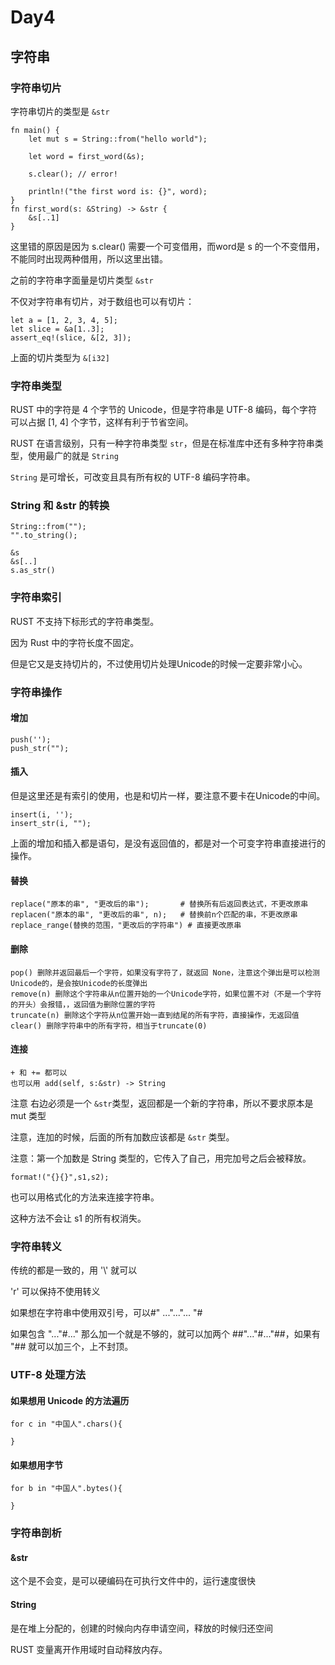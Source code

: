 # Day4

## 字符串

### 字符串切片

字符串切片的类型是 `&str`

```
fn main() {
    let mut s = String::from("hello world");

    let word = first_word(&s);

    s.clear(); // error!

    println!("the first word is: {}", word);
}
fn first_word(s: &String) -> &str {
    &s[..1]
}
```

这里错的原因是因为 s.clear() 需要一个可变借用，而word是 s 的一个不变借用，不能同时出现两种借用，所以这里出错。

之前的字符串字面量是切片类型 `&str`



不仅对字符串有切片，对于数组也可以有切片：

```
let a = [1, 2, 3, 4, 5];
let slice = &a[1..3];
assert_eq!(slice, &[2, 3]);
```

上面的切片类型为 `&[i32]`



### 字符串类型

RUST 中的字符是 4 个字节的 Unicode，但是字符串是 UTF-8 编码，每个字符可以占据 [1, 4] 个字节，这样有利于节省空间。

RUST 在语言级别，只有一种字符串类型 `str`，但是在标准库中还有多种字符串类型，使用最广的就是 `String`

`String` 是可增长，可改变且具有所有权的 UTF-8 编码字符串。



### String 和 &str 的转换

```
String::from("");
"".to_string();

&s
&s[..]
s.as_str()
```



### 字符串索引

RUST 不支持下标形式的字符串类型。

因为 Rust 中的字符长度不固定。

但是它又是支持切片的，不过使用切片处理Unicode的时候一定要非常小心。



### 字符串操作

#### 增加

```
push('');
push_str("");
```

#### 插入

但是这里还是有索引的使用，也是和切片一样，要注意不要卡在Unicode的中间。

```
insert(i, '');
insert_str(i, "");
```

上面的增加和插入都是语句，是没有返回值的，都是对一个可变字符串直接进行的操作。

#### 替换

```
replace("原本的串", "更改后的串");		# 替换所有后返回表达式，不更改原串
replacen("原本的串", "更改后的串", n);	# 替换前n个匹配的串，不更改原串
replace_range(替换的范围，"更改后的字符串") # 直接更改原串
```

#### 删除

```
pop() 删除并返回最后一个字符，如果没有字符了，就返回 None，注意这个弹出是可以检测Unicode的，是会按Unicode的长度弹出
remove(n) 删除这个字符串从n位置开始的一个Unicode字符，如果位置不对（不是一个字符的开头）会报错，，返回值为删除位置的字符
truncate(n) 删除这个字符从n位置开始一直到结尾的所有字符，直接操作，无返回值
clear() 删除字符串中的所有字符，相当于truncate(0)
```

#### 连接

```
+ 和 += 都可以
也可以用 add(self, s:&str) -> String
```

注意 右边必须是一个 `&str`类型，返回都是一个新的字符串，所以不要求原本是 mut 类型

注意，连加的时候，后面的所有加数应该都是 `&str` 类型。

注意：第一个加数是 String 类型的，它传入了自己，用完加号之后会被释放。

```
format!("{}{}",s1,s2);
```

也可以用格式化的方法来连接字符串。

这种方法不会让 s1 的所有权消失。



### 字符串转义

传统的都是一致的，用 '\\' 就可以

'r' 可以保持不使用转义

如果想在字符串中使用双引号，可以#" ..."..."... "# 

如果包含 "..."#..." 那么加一个就是不够的，就可以加两个 ##"..."#..."##，如果有 "## 就可以加三个，上不封顶。



### UTF-8 处理方法

#### 如果想用 Unicode 的方法遍历

```
for c in "中国人".chars(){
	
}
```

#### 如果想用字节

```
for b in "中国人".bytes(){

}
```



### 字符串剖析

#### &str

这个是不会变，是可以硬编码在可执行文件中的，运行速度很快

#### String

是在堆上分配的，创建的时候向内存申请空间，释放的时候归还空间

RUST 变量离开作用域时自动释放内存。



